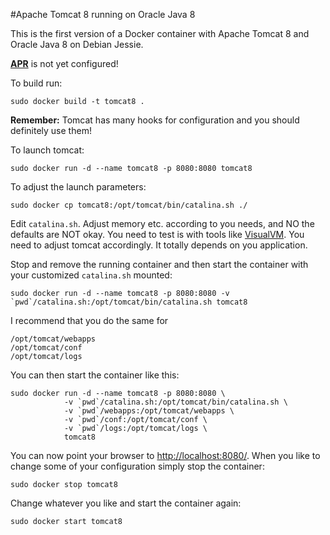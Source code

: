 #Apache Tomcat 8 running on Oracle Java 8

This is the first version of a Docker container
with Apache Tomcat 8 and Oracle Java 8 on Debian Jessie.

**[APR](http://tomcat.apache.org/tomcat-8.0-doc/apr.html)** is not yet configured!

To build run:

    sudo docker build -t tomcat8 .
    
**Remember:** Tomcat has many hooks for configuration and you should definitely use them!

To launch tomcat:

    sudo docker run -d --name tomcat8 -p 8080:8080 tomcat8

To adjust the launch parameters:

    sudo docker cp tomcat8:/opt/tomcat/bin/catalina.sh ./
    
Edit `catalina.sh`. Adjust memory etc. according to you needs, and NO the defaults are NOT okay. You need to test is with tools like [VisualVM](http://visualvm.java.net/). You need to adjust tomcat accordingly. It totally depends on you application.

Stop and remove the running container and then start the container with your customized `catalina.sh` mounted:

    sudo docker run -d --name tomcat8 -p 8080:8080 -v `pwd`/catalina.sh:/opt/tomcat/bin/catalina.sh tomcat8

I recommend that you do the same for

    /opt/tomcat/webapps
    /opt/tomcat/conf
    /opt/tomcat/logs
    
You can then start the container like this:

    sudo docker run -d --name tomcat8 -p 8080:8080 \
                -v `pwd`/catalina.sh:/opt/tomcat/bin/catalina.sh \
                -v `pwd`/webapps:/opt/tomcat/webapps \
                -v `pwd`/conf:/opt/tomcat/conf \
                -v `pwd`/logs:/opt/tomcat/logs \
                tomcat8        
                
You can now point your browser to [http://localhost:8080/](http://localhost:8080/). When you like to change some of your configuration simply stop the container:

    sudo docker stop tomcat8
    
Change whatever you like and start the container again:

    sudo docker start tomcat8
    
    
       